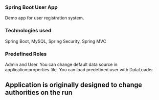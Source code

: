 ### Spring Boot User App
Demo app for user registration system. 
### Technologies used
Spring Boot, MySQL, Spring Security, Spring MVC 
### Predefined Roles
Admin and User. You can change default data source in application:properties file.
You can load predefined user with DataLoader.

## Application is originally designed to change authorities on the run

